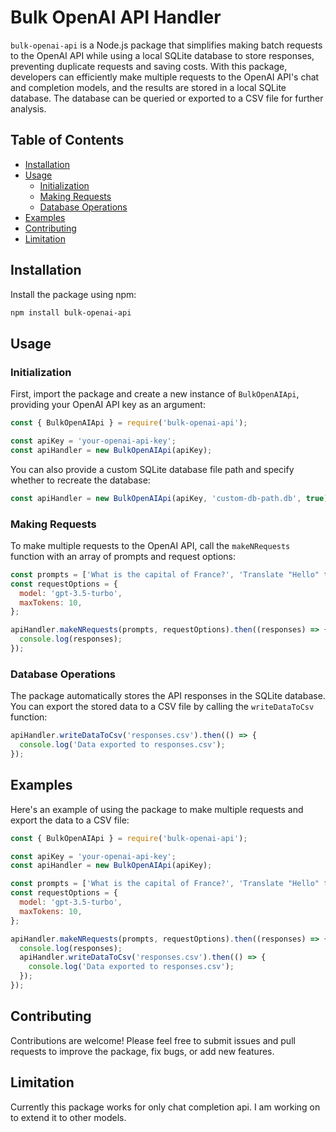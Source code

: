 # Bulk OpenAI API Handler

`bulk-openai-api` is a Node.js package that simplifies making batch requests to the OpenAI API while using a local SQLite database to store responses, preventing duplicate requests and saving costs. With this package, developers can efficiently make multiple requests to the OpenAI API's chat and completion models, and the results are stored in a local SQLite database. The database can be queried or exported to a CSV file for further analysis.

## Table of Contents

- [Installation](#installation)
- [Usage](#usage)
  - [Initialization](#initialization)
  - [Making Requests](#making-requests)
  - [Database Operations](#database-operations)
- [Examples](#examples)
- [Contributing](#contributing)
- [Limitation](#limitation)

## Installation

Install the package using npm:

```sh
npm install bulk-openai-api
```

## Usage

### Initialization

First, import the package and create a new instance of `BulkOpenAIApi`, providing your OpenAI API key as an argument:

```javascript
const { BulkOpenAIApi } = require('bulk-openai-api');

const apiKey = 'your-openai-api-key';
const apiHandler = new BulkOpenAIApi(apiKey);
```

You can also provide a custom SQLite database file path and specify whether to recreate the database:

```javascript
const apiHandler = new BulkOpenAIApi(apiKey, 'custom-db-path.db', true);
```

### Making Requests

To make multiple requests to the OpenAI API, call the `makeNRequests` function with an array of prompts and request options:

```javascript
const prompts = ['What is the capital of France?', 'Translate "Hello" to Spanish.'];
const requestOptions = {
  model: 'gpt-3.5-turbo',
  maxTokens: 10,
};

apiHandler.makeNRequests(prompts, requestOptions).then((responses) => {
  console.log(responses);
});
```

### Database Operations

The package automatically stores the API responses in the SQLite database. You can export the stored data to a CSV file by calling the `writeDataToCsv` function:

```javascript
apiHandler.writeDataToCsv('responses.csv').then(() => {
  console.log('Data exported to responses.csv');
});
```

## Examples

Here's an example of using the package to make multiple requests and export the data to a CSV file:

```javascript
const { BulkOpenAIApi } = require('bulk-openai-api');

const apiKey = 'your-openai-api-key';
const apiHandler = new BulkOpenAIApi(apiKey);

const prompts = ['What is the capital of France?', 'Translate "Hello" to Spanish.'];
const requestOptions = {
  model: 'gpt-3.5-turbo',
  maxTokens: 10,
};

apiHandler.makeNRequests(prompts, requestOptions).then((responses) => {
  console.log(responses);
  apiHandler.writeDataToCsv('responses.csv').then(() => {
    console.log('Data exported to responses.csv');
  });
});
```

## Contributing

Contributions are welcome! Please feel free to submit issues and pull requests to improve the package, fix bugs, or add new features.

## Limitation

Currently this package works for only chat completion api. I am working on to extend it to other models.